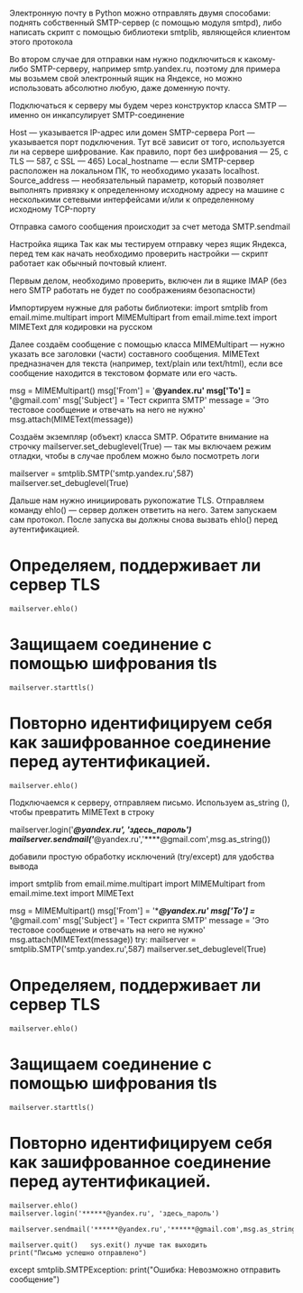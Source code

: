 Электронную почту в Python можно отправлять двумя способами: поднять собственный SMTP-сервер (с помощью модуля smtpd), либо написать скрипт с помощью библиотеки smtplib, являющейся клиентом этого протокола

Во втором случае для отправки нам нужно подключиться к какому-либо SMTP-серверу, например smtp.yandex.ru, поэтому для примера мы возьмем свой электронный ящик на Яндексе, но можно использовать абсолютно любую, даже доменную почту.


Подключаться к серверу мы будем через конструктор класса SMTP  — именно он инкапсулирует SMTP-соединение

Host — указывается IP-адрес или домен SMTP-сервера
Port —  указывается порт подключения. Тут всё зависит от того, используется ли на сервере шифрование. Как правило, порт без шифрования — 25, с TLS — 587, c SSL — 465)
Local_hostname — если SMTP-сервер расположен на локальном ПК, то необходимо указать localhost.
Source_address — необязательный параметр, который позволяет выполнять привязку к определенному исходному адресу на машине с несколькими сетевыми интерфейсами и/или к определенному исходному TCP-порту

Отправка самого сообщения происходит за счет метода SMTP.sendmail

Настройка ящика
Так как мы тестируем отправку через ящик Яндекса, перед тем как начать необходимо проверить настройки — скрипт работает как обычный почтовый клиент.

Первым делом, необходимо проверить, включен ли в ящике IMAP (без него SMTP работать не будет по соображениям безопасности)

Импортируем нужные для работы библиотеки:
import smtplib
from email.mime.multipart import MIMEMultipart
from email.mime.text import MIMEText  для кодировки на русском 

Далее создаём сообщение с помощью класса MIMEMultipart — нужно указать все заголовки (части) составного сообщения. MIMEText предназначен для текста (например, text/plain или text/html), если все сообщение находится в текстовом формате или его часть.

msg = MIMEMultipart()
msg['From'] = '****@yandex.ru'
msg['To'] = '****@gmail.com'
msg['Subject'] = 'Тест скрипта SMTP'
message = 'Это тестовое сообщение и отвечать на него не нужно'
msg.attach(MIMEText(message))

Создаём экземпляр (объект) класса SMTP. Обратите внимание на строчку mailserver.set_debuglevel(True) — так мы включаем режим отладки, чтобы в случае проблем можно было посмотреть логи

mailserver = smtplib.SMTP('smtp.yandex.ru',587)
mailserver.set_debuglevel(True)

Дальше нам нужно инициировать рукопожатие TLS. Отправляем команду ehlo() — сервер должен ответить на него. Затем запускаем сам протокол. После запуска вы должны снова вызвать ehlo() перед аутентификацией.

# Определяем, поддерживает ли сервер TLS
    mailserver.ehlo()
# Защищаем соединение с помощью шифрования tls
    mailserver.starttls()
# Повторно идентифицируем себя как зашифрованное соединение перед аутентификацией.
    mailserver.ehlo()

Подключаемся к серверу, отправляем письмо. Используем as_string (), чтобы превратить MIMEText в строку

mailserver.login('*****@yandex.ru', 'здесь_пароль')
mailserver.sendmail('*****@yandex.ru','****@gmail.com',msg.as_string())

добавили простую обработку исключений (try/except) для удобства вывода


import smtplib
from email.mime.multipart import MIMEMultipart
from email.mime.text import MIMEText

msg = MIMEMultipart()
msg['From'] = '******@yandex.ru'
msg['To'] = '*****@gmail.com'
msg['Subject'] = 'Тест скрипта SMTP'
message = 'Это тестовое сообщение и отвечать на него не нужно'
msg.attach(MIMEText(message))
try:
    mailserver = smtplib.SMTP('smtp.yandex.ru',587)
    mailserver.set_debuglevel(True)
# Определяем, поддерживает ли сервер TLS
    mailserver.ehlo()
# Защищаем соединение с помощью шифрования tls
    mailserver.starttls()
# Повторно идентифицируем себя как зашифрованное соединение перед аутентификацией.
    mailserver.ehlo()
    mailserver.login('******@yandex.ru', 'здесь_пароль')

    mailserver.sendmail('******@yandex.ru','******@gmail.com',msg.as_string())

    mailserver.quit()   sys.exit() лучше так выходить 
    print("Письмо успешно отправлено")
except smtplib.SMTPException:
    print("Ошибка: Невозможно отправить сообщение")
